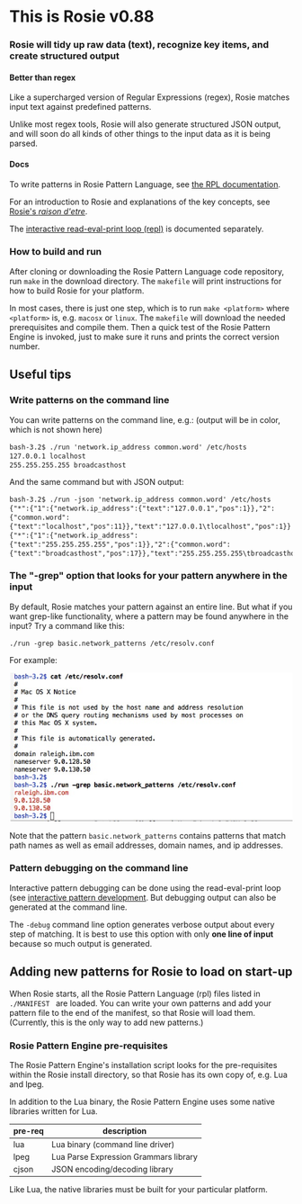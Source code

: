 # This is Rosie v0.88

### Rosie will tidy up raw data (text), recognize key items, and create structured output

#### Better than regex

Like a supercharged version of Regular Expressions (regex), Rosie matches input text
against predefined patterns.

Unlike most regex tools, Rosie will also generate structured JSON output, and
will soon do all kinds of other things to the input data as it is being parsed.

#### Docs

To write patterns in Rosie Pattern Language, see [the RPL documentation](doc/rpl.md).

For an introduction to Rosie and explanations of the key concepts, see
[Rosie's _raison d'etre_](doc/raisondetre.md).

The [interactive read-eval-print loop (repl)](doc/repl.md) is documented separately.

### How to build and run

After cloning or downloading the Rosie Pattern Language code repository, run
`make` in the download directory.  The `makefile` will print instructions for
how to build Rosie for your platform.

In most cases, there is just one step, which is to run `make <platform>` where
`<platform>` is, e.g. `macosx` or `linux`.  The `makefile` will download the
needed prerequisites and compile them.  Then a quick test of the Rosie Pattern
Engine is invoked, just to make sure it runs and prints the correct version
number. 

## Useful tips

### Write patterns on the command line

You can write patterns on the command line, e.g.:  (output will be in color,
which is not shown here)

```
bash-3.2$ ./run 'network.ip_address common.word' /etc/hosts
127.0.0.1 localhost 
255.255.255.255 broadcasthost 
```

And the same command but with JSON output:

``` 
bash-3.2$ ./run -json 'network.ip_address common.word' /etc/hosts 
{"*":{"1":{"network.ip_address":{"text":"127.0.0.1","pos":1}},"2":{"common.word":{"text":"localhost","pos":11}},"text":"127.0.0.1\tlocalhost","pos":1}}
{"*":{"1":{"network.ip_address":{"text":"255.255.255.255","pos":1}},"2":{"common.word":{"text":"broadcasthost","pos":17}},"text":"255.255.255.255\tbroadcasthost","pos":1}}
``` 

### The "-grep" option that looks for your pattern anywhere in the input

By default, Rosie matches your pattern against an entire line.  But what if you
want grep-like functionality, where a pattern may be found anywhere in the
input?  Try a command like this:

``` 
./run -grep basic.network_patterns /etc/resolv.conf
```

For example:

![Image of command line use of the grep option](doc/images/resolv.conf.example.jpg "Example of the -grep option")

Note that the pattern `basic.network_patterns` contains patterns that match path
names as well as email addresses, domain names, and ip addresses. 

### Pattern debugging on the command line

Interactive pattern debugging can be done using the read-eval-print loop (see
[interactive pattern development](doc/repl.md).  But debugging output can also
be generated at the command line.

The `-debug` command line option generates verbose output about every step of
matching.  It is best to use this option with only **one line of input** because
so much output is generated.


## Adding new patterns for Rosie to load on start-up

When Rosie starts, all the Rosie Pattern Language (rpl) files listed in
```./MANIFEST ``` are loaded.  You can write your own patterns and add your
pattern file to the end of the manifest, so that Rosie will load them.
(Currently, this is the only way to add new patterns.)


### Rosie Pattern Engine pre-requisites

The Rosie Pattern Engine's installation script looks for the pre-requisites
within the Rosie install directory, so that Rosie has its own copy of, e.g. Lua
and lpeg.

In addition to the Lua binary, the Rosie Pattern Engine uses some native
libraries written for Lua.

pre-req | description
--------|----------------------------------
lua     | Lua binary (command line driver)
lpeg	| Lua Parse Expression Grammars library
cjson 	| JSON encoding/decoding library

Like Lua, the native libraries must be built for your particular
platform. 

